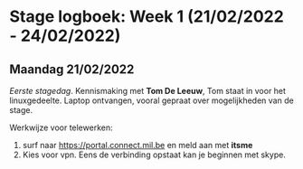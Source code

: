 # Stage logboek: Week 1 (21/02/2022 - 24/02/2022)

## Maandag 21/02/2022

_Eerste stagedag_. Kennismaking met __Tom De Leeuw__, Tom staat in voor het linuxgedeelte.
Laptop ontvangen, vooral gepraat over mogelijkheden van de stage.

Werkwijze voor telewerken:

1. surf naar <https://portal.connect.mil.be> en meld aan met __itsme__
2. Kies voor vpn. Eens de verbinding opstaat kan je beginnen met skype.
